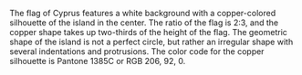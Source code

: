 The flag of Cyprus features a white background with a copper-colored silhouette of the island in the center. The ratio of the flag is 2:3, and the copper shape takes up two-thirds of the height of the flag. The geometric shape of the island is not a perfect circle, but rather an irregular shape with several indentations and protrusions. The color code for the copper silhouette is Pantone 1385C or RGB 206, 92, 0.
